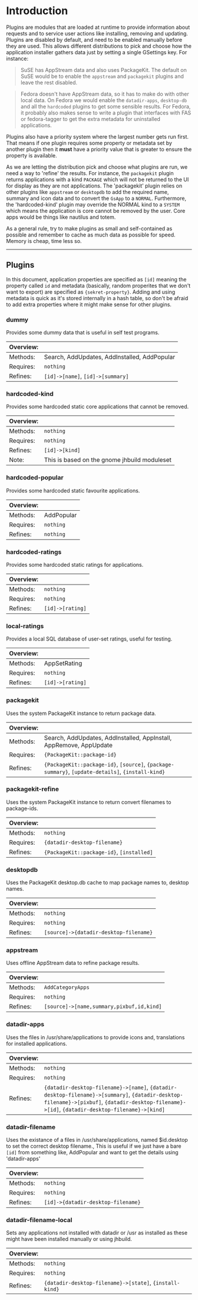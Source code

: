 # Introduction #

Plugins are modules that are loaded at runtime to provide information about
requests and to service user actions like installing, removing and updating.
Plugins are disabled by default, and need to be enabled manually before they
are used.
This allows different distributions to pick and choose how the application
installer gathers data just by setting a single GSettings key. For instance:

>  SuSE has AppStream data and also uses
> PackageKit. The default on SuSE would
> be  to enable the `appstream` and
> `packagekit` plugins and leave the
> rest disabled.

>  Fedora doesn't have AppStream data,
> so it has to make do with other local
> data.  On Fedora we would enable the
> `datadir-apps`, `desktop-db` and all
> the  `hardcoded` plugins to get some
> sensible results. For Fedora, it
> probably also  makes sense to write a
> plugin that interfaces with FAS or
> fedora-tagger to get  the extra
> metadata for uninstalled applications.

Plugins also have a priority system where the largest number gets run first.
That means if one plugin requires some property or metadata set by another
plugin then it **must** have a priority value that is greater to ensure the
property is available.

As we are letting the distribution pick and choose what plugins are run, we need
a way to 'refine' the results. For instance, the `packagekit` plugin returns
applications with a kind `PACKAGE` which will not be returned to the
UI for display as they are not applications.
The 'packagekit' plugin relies on other plugins like `appstream` or `desktopdb`
to add the required name, summary and icon data and to convert the `GsApp` to a `NORMAL`.
Furthermore, the 'hardcoded-kind' plugin may override the NORMAL
kind to a `SYSTEM` which means the application is core cannot be
removed by the user. Core apps would be things like nautilus and totem.

As a general rule, try to make plugins as small and self-contained as possible
and remember to cache as much data as possible for speed. Memory is cheap, time
less so.

---------------------------------------

## Plugins ##

In this document, application properties are specified as `[id]` meaning the
property called `id` and metadata (basically, random properites that we don't
want to export) are specified as `{sekret-property}`.
Adding and using metadata is quick as it's stored internally in a hash table,
so don't be afraid to add extra properties where it might make sense for other
plugins.

### dummy ###
Provides some dummy data that is useful in self test programs.

Overview:    | <p>
-------------|---
Methods:     | Search, AddUpdates, AddInstalled, AddPopular
Requires:    | `nothing`
Refines:     | `[id]->[name]`, `[id]->[summary]`

### hardcoded-kind ###
Provides some hardcoded static core applications that cannot be removed.

Overview:    | <p>
-------------|---
Methods:     | `nothing`
Requires:    | `nothing`
Refines:     | `[id]->[kind]`
Note:        | This is based on the gnome jhbuild moduleset

### hardcoded-popular ###
Provides some hardcoded static favourite applications.

Overview:    | <p>
-------------|---
Methods:     | AddPopular
Requires:    | `nothing`
Refines:     | `nothing`

### hardcoded-ratings ###
Provides some hardcoded static ratings for applications.

Overview:    | <p>
-------------|---
Methods:     | `nothing`
Requires:    | `nothing`
Refines:     | `[id]->[rating]`

### local-ratings ###
Provides a local SQL database of user-set ratings, useful for testing.

Overview:    | <p>
-------------|---
Methods:     | AppSetRating
Requires:    | `nothing`
Refines:     | `[id]->[rating]`

### packagekit ###
Uses the system PackageKit instance to return package data.

Overview:    | <p>
-------------|---
Methods:     | Search, AddUpdates, AddInstalled, AppInstall, AppRemove, AppUpdate
Requires:    | `{PackageKit::package-id}`
Refines:     | `{PackageKit::package-id}`, `[source]`, `{package-summary}`, `[update-details]`, `{install-kind}`

### packagekit-refine ###
Uses the system PackageKit instance to return convert filenames to package-ids.

Overview:    | <p>
-------------|---
Methods:     | `nothing`
Requires:    | `{datadir-desktop-filename}`
Refines:     | `{PackageKit::package-id}`, `[installed]`

### desktopdb ###
Uses the PackageKit desktop.db cache to map package names to, desktop names.

Overview:    | <p>
-------------|---
Methods:     | `nothing`
Requires:    | `nothing`
Refines:     | `[source]->{datadir-desktop-filename}`

### appstream ###
Uses offline AppStream data to refine package results.

Overview:    | <p>
-------------|---
Methods:     | `AddCategoryApps`
Requires:    | `nothing`
Refines:     | `[source]->[name,summary,pixbuf,id,kind]`

### datadir-apps ###
Uses the files in /usr/share/applications to provide icons and, translations for
installed applications.

Overview:    | <p>
-------------|---
Methods:     | `nothing`
Requires:    | `nothing`
Refines:     | `{datadir-desktop-filename}->[name]`, `{datadir-desktop-filename}->[summary]`, `{datadir-desktop-filename}->[pixbuf]`, `{datadir-desktop-filename}->[id]`, `{datadir-desktop-filename}->[kind]`

### datadir-filename ###
Uses the existance of a files in /usr/share/applications, named $id.desktop to
set the correct desktop filename., This is useful if we just have a bare `[id]`
from something like, AddPopular and want to get the details using 'datadir-apps'

Overview:    | <p>
-------------|---
Methods:     | `nothing`
Requires:    | `nothing`
Refines:     | `[id]->{datadir-desktop-filename}`

### datadir-filename-local ###
Sets any applications not installed with datadir or /usr as installed as these
might have been installed manually or using jhbuild.

Overview:    | <p>
-------------|---
Methods:     | `nothing`
Requires:    | `nothing`
Refines:     | `{datadir-desktop-filename}->[state]`, `{install-kind}`
